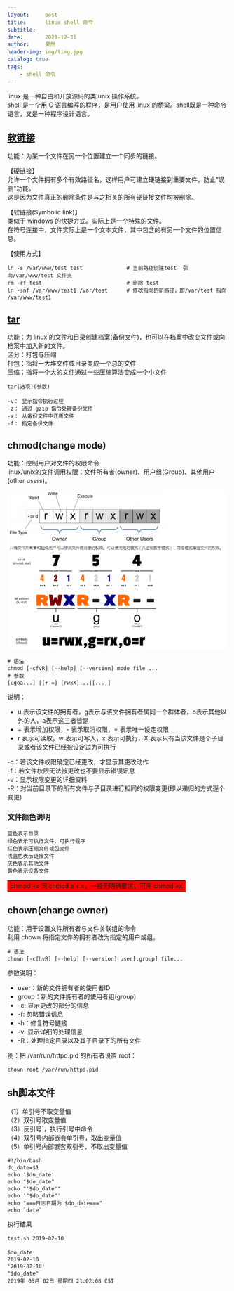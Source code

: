 ```yaml
---
layout:     post
title:      linux shell 命令
subtitle:   
date:       2021-12-31
author:     果然
header-img: img/timg.jpg
catalog: true
tags:
    - shell 命令
---
```



linux  是一种自由和开放源码的类 unix 操作系统。  
shell  是一个用 C 语言编写的程序，是用户使用 linux 的桥梁。shell既是一种命令语言，又是一种程序设计语言。  

## [**软链接**](https://www.cnblogs.com/sueyyyy/p/10985443.html)   
功能：为某一个文件在另一个位置建立一个同步的链接。  

【硬链接】  
允许一个文件拥有多个有效路径名，这样用户可建立硬链接到重要文件，防止"误删"功能。  
这是因为文件真正的删除条件是与之相关的所有硬链接文件均被删除。  

【软链接(Symbolic link)】  
类似于 windows 的快捷方式。实际上是一个特殊的文件。  
在符号连接中，文件实际上是一个文本文件，其中包含的有另一个文件的位置信息。  

【使用方式】  
```
ln -s /var/www/test test              # 当前路径创建test  引向/var/www/test 文件夹
rm -rf test                           # 删除 test
ln -snf /var/www/test1 /var/test      # 修改指向的新路径，即/var/test 指向 /var/www/test1
```
 
## [**tar**](https://www.cnblogs.com/GyForever1004/p/8491071.html)  
功能：为 linux 的文件和目录创建档案(备份文件)，也可以在档案中改变文件或向档案中加入新的文件。  
区分：打包与压缩  
打包：指将一大堆文件或目录变成一个总的文件  
压缩：指将一个大的文件通过一些压缩算法变成一个小文件  

```
tar(选项)(参数)  
  
-v： 显示指令执行过程  
-z： 通过 gzip 指令处理备份文件  
-x： 从备份文件中还原文件  
-f： 指定备份文件
```   
## chmod(change mode)    
功能：控制用户对文件的权限命令  
linux/unix的文件调用权限：文件所有者(owner)、用户组(Group)、其他用户(other users)。  

![控制权限](img/chmod.png) 
  
```
# 语法
chmod [-cfvR] [--help] [--version] mode file ...
# 参数
[ugoa...] [[+-=] [rwxX]...][...,]
```  
说明： 
 
* u 表示该文件的拥有者，g表示与该文件拥有者属同一个群体者，o表示其他以外的人，a表示这三者皆是  
* \+ 表示增加权限，\- 表示取消权限，= 表示唯一设定权限  
* r 表示可读取，w 表示可写入，x 表示可执行，X 表示只有当该文件是个子目录或者该文件已经被设定过为可执行  

-c：若该文件权限确定已经更改，才显示其更改动作  
-f：若文件权限无法被更改也不要显示错误讯息  
-v：显示权限变更的详细资料  
-R：对当前目录下的所有文件与子目录进行相同的权限变更(即以递归的方式逐个变更)  

### 文件颜色说明  
```
蓝色表示目录
绿色表示可执行文件，可执行程序
红色表示压缩文件或包文件
浅蓝色表示链接文件
灰色表示其他文件
黄色表示设备文件
```  
 
<table><tr><td bgcolor=red>chmod +x 同 chmod a + x，一般无明确要求，可用 chmod +x</td></tr></table>    

## chown(change owner)  
功能：用于设置文件所有者与文件关联组的命令  
利用 chown 将指定文件的拥有者改为指定的用户或组。  

```
# 语法
chown [-cfhvR] [--help] [--version] user[:group] file...
```  

参数说明： 

* user：新的文件拥有者的使用者ID
* group：新的文件拥有者的使用者组(group)  
* -c: 显示更改的部分的信息  
* -f: 忽略错误信息  
* -h：修复符号链接  
* -v: 显示详细的处理信息  
* -R：处理指定目录以及其子目录下的所有文件  

例：把 /var/run/httpd.pid 的所有者设置 root：
```
chown root /var/run/httpd.pid
```  
## sh脚本文件  

（1）单引号不取变量值  
（2）双引号取变量值  
（3）反引号`，执行引号中命令  
（4）双引号内部嵌套单引号，取出变量值  
（5）单引号内部嵌套双引号，不取出变量值  

```
#!/bin/bash
do_date=$1
echo '$do_date'
echo "$do_date"
echo "'$do_date'"
echo '"$do_date"'
echo "===日志日期为 $do_date==="
echo `date`
```  
执行结果    
```
test.sh 2019-02-10

$do_date
2019-02-10
'2019-02-10'
"$do_date"
2019年 05月 02日 星期四 21:02:08 CST
```
